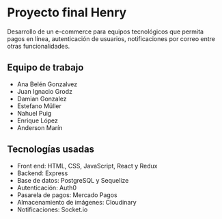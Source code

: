 # Proyecto final Henry

Desarrollo de un e-commerce para equipos tecnológicos que permita pagos en línea, autenticación de usuarios, notificaciones por correo entre otras funcionalidades.

## Equipo de trabajo

- Ana Belén Gonzalvez
- Juan Ignacio Grodz
- Damian Gonzalez
- Estefano Müller
- Nahuel Puig
- Enrique López
- Anderson Marín

## Tecnologías usadas

- Front end: HTML, CSS, JavaScript, React y Redux
- Backend: Express
- Base de datos: PostgreSQL y Sequelize
- Autenticación: Auth0
- Pasarela de pagos: Mercado Pagos
- Almacenamiento de imágenes: Cloudinary
- Notificaciones: Socket.io
